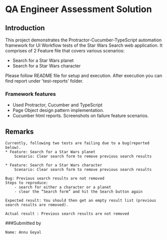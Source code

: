 # QA Engineer Assessment Solution

## Introduction
This project demonstrates the Protractor-Cucumber-TypeScript automation framework for UI Workflow tests of the Star Wars Search web application.
It comprises of 2 Feature file that covers various scenarios:
* Search for a Star Wars planet
* Search for a Star Wars character

Please follow README file for setup and execution. After execution you can find report under 'test-reports' folder.

### Framework features
* Used Protractor, Cucumber and TypeScript
* Page Object design pattern implementation.
* Cucumber html reports. Screenshots on failure feature scenarios.

## Remarks 
```
Currently, following two tests are failing due to a bug(reported below).
* Feature: Search for a Star Wars planet
    Scenario: Clear search form to remove previous search results

* Feature: Search for a Star Wars character
    Scenario: Clear search form to remove previous search results

Bug: Previous search results are not removed
Steps to reproduce:
    - search for either a character or a planet
    - clear the “Search form” and hit the Search button again

Expected result: You should then get an empty result list (previous search results are removed).

Actual result : Previous search results are not removed
```
###Submitted by
```
Name: Annu Goyal
```